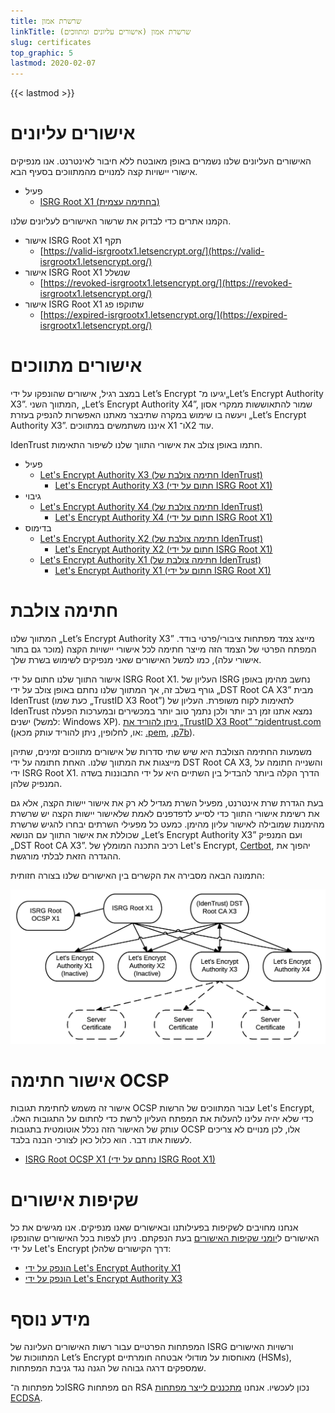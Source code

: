 ```yaml
---
title: שרשרת אמון
linkTitle: שרשרת אמון (אישורים עליונים ומתווכים)
slug: certificates
top_graphic: 5
lastmod: 2020-02-07
---
```


{{< lastmod >}}

# אישורים עליונים

האישורים העליונים שלנו נשמרים באופן מאובטח ללא חיבור לאינטרנט. אנו מנפיקים אישורי יישויות קצה למנויים מהמתווכים בסעיף הבא.

* פעיל
  * [ISRG Root X1 (בחתימה עצמית)](/certs/isrgrootx1.pem.txt)

הקמנו אתרים כדי לבדוק את שרשור האישורים לעליונים שלנו.

* אישור ISRG Root X1 תקף
  * [https://valid-isrgrootx1.letsencrypt.org/](https://valid-isrgrootx1.letsencrypt.org/)
* אישור ISRG Root X1 שנשלל
  * [https://revoked-isrgrootx1.letsencrypt.org/](https://revoked-isrgrootx1.letsencrypt.org/)
* אישור ISRG Root X1 שתוקפו פג
  * [https://expired-isrgrootx1.letsencrypt.org/](https://expired-isrgrootx1.letsencrypt.org/)

# אישורים מתווכים

במצב רגיל, אישורים שהונפקו על ידי Let’s Encrypt יגיעו מ־„Let’s Encrypt Authority X3”. המתווך השני, „Let’s Encrypt Authority X4”, שמור להתאוששות ממקרי אסון ויעשה בו שימוש במקרה שתיבצר מאתנו האפשרות להנפיק בעזרת „Let’s Encrypt Authority X3”. איננו משתמשים במתווכים X1 ו־X2 עוד.

IdenTrust חתמו באופן צולב את אישורי התווך שלנו לשיפור התאימות.

* פעיל
  * [Let's Encrypt Authority X3 (חתימה צולבת של IdenTrust)](/certs/lets-encrypt-x3-cross-signed.pem.txt)
    * [Let's Encrypt Authority X3 (חתום על ידי ISRG Root X1)](/certs/letsencryptauthorityx3.pem.txt)
* גיבוי
  * [Let's Encrypt Authority X4 (חתימה צולבת של IdenTrust)](/certs/lets-encrypt-x4-cross-signed.pem.txt)
    * [Let's Encrypt Authority X4 (חתום על ידי ISRG Root X1)](/certs/letsencryptauthorityx4.pem.txt)
* בדימוס
  * [Let's Encrypt Authority X2 (חתימה צולבת של IdenTrust)](/certs/lets-encrypt-x2-cross-signed.pem.txt)
    * [Let's Encrypt Authority X2 (חתום על ידי ISRG Root X1)](/certs/letsencryptauthorityx2.pem.txt)
  * [Let's Encrypt Authority X1 (חתימה צולבת של IdenTrust)](/certs/lets-encrypt-x1-cross-signed.pem.txt)
    * [Let's Encrypt Authority X1 (חתום על ידי ISRG Root X1)](/certs/letsencryptauthorityx1.pem.txt)

# חתימה צולבת

המתווך שלנו „Let’s Encrypt Authority X3” מייצג צמד מפתחות ציבורי/פרטי בודד. המפתח הפרטי של הצמד הזה מייצר חתימה לכל אישורי יישויות הקצה (מוכר גם בתור אישורי עלה), כמו למשל האישורים שאני מנפיקים לשימוש בשרת שלך.

אישור התווך שלנו חתום על ידי ISRG Root X1. העליון של ISRG נחשב מהימן באופן גורף בשלב זה, אך המתווך שלנו נחתם באופן צולב על ידי „DST Root CA X3” מבית IdenTrust (כעת שמו „TrustID X3 Root”) לתאימות לקוח משופרת. העליון של IdenTrust נמצא אתנו זמן רב יותר ולכן נתמך טוב יותר במכשירים ובמערכות הפעלה ישנים (למשל: Windows XP). [ניתן להוריד את „TrustID X3 Root” מ־identrust.com](https://www.identrust.com/support/downloads) (או, לחלופין, ניתן להוריד עותק מכאן: [‎.pem](/certs/trustid-x3-root.pem.txt),‏ [‎.p7b](/certs/trustid-x3-root.p7b)).

משמעות החתימה הצולבת היא שיש שתי סדרות של אישורים מתווכים זמינים, שתיהן מייצגות את המתווך שלנו. האחת חתומה על ידי DST Root CA X3, והשנייה חתומה על ידי ISRG Root X1. הדרך הקלה ביותר להבדיל בין השתיים היא על ידי התבוננות בשדה המנפיק שלהן.

בעת הגדרת שרת אינטרנט, מפעיל השרת מגדיל לא רק את אישור יישות הקצה, אלא גם את רשימת אישורי התווך כדי לסייע לדפדפנים לאמת שלאישור יישות הקצה יש שרשרת מהימנות שמובילה לאישור עליון מהימן. כמעט כל מפעילי השרתים יבחרו להגיש שרשרת שכוללת את אישור התווך עם הנושא „Let’s Encrypt Authority X3” ועם המנפיק „DST Root CA X3”. רכיב התכנה המומלץ של Let's Encrypt,‏ [Certbot](https://certbot.org), יהפוך את ההגדרה הזאת לבלתי מורגשת.

התמונה הבאה מסבירה את הקשרים בין האישורים שלנו בצורה חזותית:

<img src="/certs/isrg-keys.png" alt="תרשים יחסים בין מפתחות ISRG" loading="lazy" />

# אישור חתימה OCSP

אישור זה משמש לחתימת תגובות OCSP עבור המתווכים של הרשות Let's Encrypt, כדי שלא יהיה עלינו להעלות את המפתח העליון לרשת כדי לחתום על התגובות האלו. עותק של האישור הזה נכלל אוטומטית בתגובות OCSP אלו, לכן מנויים לא צריכים לעשות אתו דבר. הוא כלול כאן לצורכי הבנה בלבד.

* [ISRG Root OCSP X1 (נחתם על ידי ISRG Root X1)](/certs/isrg-root-ocsp-x1.pem.txt)

# שקיפות אישורים

אנחנו מחויבים לשקיפות בפעילותנו ובאישורים שאנו מנפיקים. אנו מגישים את כל האישורים ל[יומני שקיפות האישורים](https://www.certificate-transparency.org/) בעת הנפקתם. ניתן לצפות בכל האישורים שהונפקו על ידי Let's Encrypt דרך הקישורים שלהלן:

* [הונפק על ידי Let's Encrypt Authority X1](https://crt.sh/?Identity=%25&iCAID=7395)
* [הונפק על ידי Let's Encrypt Authority X3](https://crt.sh/?Identity=%25&iCAID=16418)

# מידע נוסף

המפתחות הפרטיים עבור רשות האישורים העליונה של ISRG ורשויות האישורים המתווכות של Let’s Encrypt מאוחסות על מודולי אבטחה חומרתיים (HSMs), שמספקים דרגה גבוהה של הגנה נגד גניבת המפתחות.

כל מפתחות ה־ISRG הם מפתחות RSA נכון לעכשיו. אנחנו [מתכננים לייצר מפתחות ECDSA](/upcoming-features).
